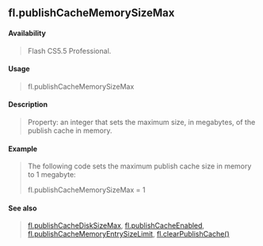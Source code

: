 ## fl.publishCacheMemorySizeMax

#### Availability

> Flash CS5.5 Professional.

#### Usage

> fl.publishCacheMemorySizeMax

#### Description

> Property: an integer that sets the maximum size, in megabytes, of the publish cache in memory.

#### Example

> The following code sets the maximum publish cache size in memory to 1 megabyte:
>
> fl.publishCacheMemorySizeMax = 1

#### See also

> [fl.publishCacheDiskSizeMax](#_bookmark515), [fl.publishCacheEnabled](#_bookmark516), [fl.publishCacheMemoryEntrySizeLimit](#_bookmark517), [fl.clearPublishCache()](#_bookmark456)
